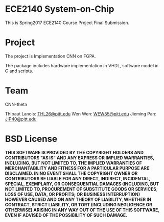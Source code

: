 # ECE2140 System-on-Chip

This is Spring2017 ECE2140 Course Project Final Submission.

# Project

The project is Implementation CNN on FGPA.

The package includes hardware implementation in VHDL, software model in C and scripts.

# Team

CNN-theta

Thibaut Lanois: THL26@pitt.edu
Wen Wen: WEW55@pitt.edu
Jieming Pan: JIP40@pitt.edu

# BSD License

**THIS SOFTWARE IS PROVIDED BY THE COPYRIGHT HOLDERS AND CONTRIBUTORS "AS IS" AND ANY EXPRESS OR IMPLIED WARRANTIES, INCLUDING, BUT NOT LIMITED TO, THE IMPLIED WARRANTIES OF MERCHANTABILITY AND FITNESS FOR A PARTICULAR PURPOSE ARE DISCLAIMED. IN NO EVENT SHALL THE COPYRIGHT OWNER OR CONTRIBUTORS BE LIABLE FOR ANY DIRECT, INDIRECT, INCIDENTAL, SPECIAL, EXEMPLARY, OR CONSEQUENTIAL DAMAGES (INCLUDING, BUT NOT LIMITED TO, PROCUREMENT OF SUBSTITUTE GOODS OR SERVICES; LOSS OF USE, DATA, OR PROFITS; OR BUSINESS INTERRUPTION) HOWEVER CAUSED AND ON ANY THEORY OF LIABILITY, WHETHER IN CONTRACT, STRICT LIABILITY, OR TORT (INCLUDING NEGLIGENCE OR OTHERWISE) ARISING IN ANY WAY OUT OF THE USE OF THIS SOFTWARE, EVEN IF ADVISED OF THE POSSIBILITY OF SUCH DAMAGE.**


